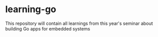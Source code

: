 # learning-go

This repository will contain all learnings from this year's seminar about building Go apps for embedded systems
